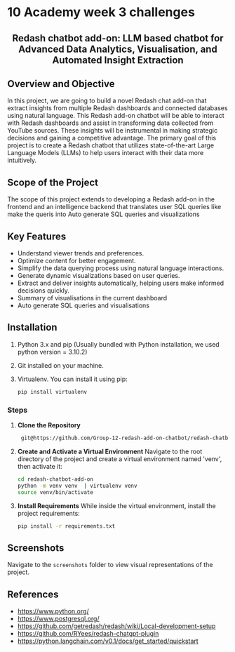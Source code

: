# 10 Academy week 3 challenges

<div align="center">
  <h2 align="center">Redash chatbot add-on: LLM based chatbot for Advanced Data Analytics, Visualisation, and Automated Insight Extraction</h2>
</div>


## Overview and Objective
 In this project, we are going to build a novel Redash chat add-on that extract insights from multiple Redash dashboards and connected databases using natural language. This Redash add-on chatbot will be able to interact with Redash dashboards and assist in transforming data collected from YouTube sources. These insights will be instrumental in making strategic decisions and gaining a competitive advantage. The primary goal of this project is to create a Redash chatbot that utilizes state-of-the-art Large Language Models (LLMs) to help users interact with their data more intuitively.

## Scope of the Project
The scope of this project extends to developing a Redash add-on in the frontend and an intelligence backend that translates user SQL queries like make the queris into Auto generate SQL queries and visualizations
## Key Features
 - Understand viewer trends and preferences.
 - Optimize content for better engagement.
 - Simplify the data querying process using natural language interactions.
 - Generate dynamic visualizations based on user queries.
 - Extract and deliver insights automatically, helping users make informed decisions quickly.
 - Summary of visualisations in the current dashboard
 - Auto generate SQL queries and visualisations

## Installation

1. Python 3.x and pip (Usually bundled with Python installation, we used python version = 3.10.2)

2. Git installed on your machine.

3. Virtualenv. You can install it using pip:
    ```sh
    pip install virtualenv

### Steps

1. **Clone the Repository**
    ```sh
     git@https://github.com/Group-12-redash-add-on-chatbot/redash-chatbot-add-on.git
    ```
2. **Create and Activate a Virtual Environment**
    Navigate to the root directory of the project and create a virtual environment named 'venv', then activate it:
    ```sh
    cd redash-chatbot-add-on
    python -m venv venv  | virtualenv venv
    source venv/bin/activate
    ```
3. **Install Requirements**
    While inside the virtual environment, install the project requirements:
    ```sh
    pip install -r requirements.txt
    ```
## Screenshots

Navigate to the `screenshots` folder to view visual representations of the project.


## References

* https://www.python.org/ 
* https://www.postgresql.org/
* https://github.com/getredash/redash/wiki/Local-development-setup
* https://github.com/RYees/redash-chatgpt-plugin
* https://python.langchain.com/v0.1/docs/get_started/quickstart







